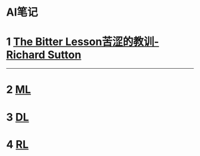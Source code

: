 # AI笔记

# 1 <a href="./The Bitter Lesson苦涩的教训-Richard Sutton.md"> The Bitter Lesson苦涩的教训-Richard Sutton</a>

-----

# 2  <a href="./ML/readme.md"> ML</a>

# 3  <a href="./ML/readme.md"> DL</a>

# 4  <a href="./ML/readme.md"> RL</a>